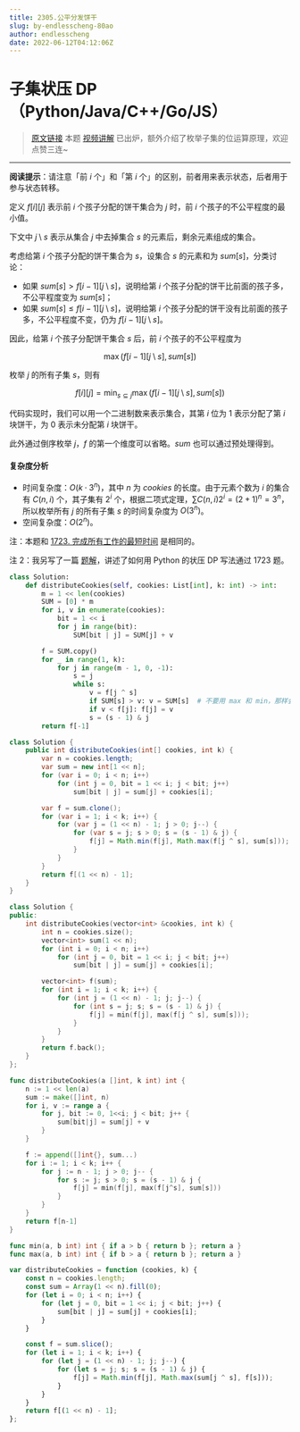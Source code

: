 ```yaml
---
title: 2305.公平分发饼干
slug: by-endlesscheng-80ao
author: endlesscheng
date: 2022-06-12T04:12:06Z
---
```

# 子集状压 DP（Python/Java/C++/Go/JS）
 
> [原文链接](https://leetcode.cn/problems/fair-distribution-of-cookies/solution/by-endlesscheng-80ao)
本题 [视频讲解](https://www.bilibili.com/video/BV1aT41157bh) 已出炉，额外介绍了枚举子集的位运算原理，欢迎点赞三连~

---

**阅读提示**：请注意「前 $i$ 个」和「第 $i$ 个」的区别，前者用来表示状态，后者用于参与状态转移。

定义 $f[i][j]$ 表示前 $i$ 个孩子分配的饼干集合为 $j$ 时，前 $i$ 个孩子的不公平程度的最小值。

下文中 $j \setminus s$ 表示从集合 $j$ 中去掉集合 $s$ 的元素后，剩余元素组成的集合。

考虑给第 $i$ 个孩子分配的饼干集合为 $s$，设集合 $s$ 的元素和为 $\textit{sum}[s]$，分类讨论：

- 如果 $\textit{sum}[s] > f[i-1][j \setminus s]$，说明给第 $i$ 个孩子分配的饼干比前面的孩子多，不公平程度变为 $\textit{sum}[s]$；
- 如果 $\textit{sum}[s] \le f[i-1][j \setminus s]$，说明给第 $i$ 个孩子分配的饼干没有比前面的孩子多，不公平程度不变，仍为 $f[i-1][j \setminus s]$。

因此，给第 $i$ 个孩子分配饼干集合 $s$ 后，前 $i$ 个孩子的不公平程度为

$$
\max(f[i-1][j \setminus s], \textit{sum}[s])
$$

枚举 $j$ 的所有子集 $s$，则有 

$$
f[i][j]=\min_{s\subseteq j} \max(f[i-1][j \setminus s], \textit{sum}[s])
$$

代码实现时，我们可以用一个二进制数来表示集合，其第 $i$ 位为 $1$ 表示分配了第 $i$ 块饼干，为 $0$ 表示未分配第 $i$ 块饼干。

此外通过倒序枚举 $j$，$f$ 的第一个维度可以省略。$\textit{sum}$ 也可以通过预处理得到。

#### 复杂度分析

- 时间复杂度：$O(k\cdot 3^n)$，其中 $n$ 为 $\textit{cookies}$ 的长度。由于元素个数为 $i$ 的集合有 $C(n,i)$ 个，其子集有 $2^i$ 个，根据二项式定理，$\sum C(n,i)2^i = (2+1)^n = 3^n$，所以枚举所有 $j$ 的所有子集 $s$ 的时间复杂度为 $O(3^n)$。
- 空间复杂度：$O(2^n)$。

注：本题和 [1723. 完成所有工作的最短时间](https://leetcode.cn/problems/find-minimum-time-to-finish-all-jobs/) 是相同的。

注 2：我另写了一篇 [题解](https://leetcode.cn/problems/find-minimum-time-to-finish-all-jobs/solution/by-endlesscheng-d2oa/)，讲述了如何用 Python 的状压 DP 写法通过 1723 题。

```py [sol1-Python3]
class Solution:
    def distributeCookies(self, cookies: List[int], k: int) -> int:
        m = 1 << len(cookies)
        SUM = [0] * m
        for i, v in enumerate(cookies):
            bit = 1 << i
            for j in range(bit):
                SUM[bit | j] = SUM[j] + v

        f = SUM.copy()
        for _ in range(1, k):
            for j in range(m - 1, 0, -1):
                s = j
                while s:
                    v = f[j ^ s]
                    if SUM[s] > v: v = SUM[s]  # 不要用 max 和 min，那样会有额外的函数调用开销
                    if v < f[j]: f[j] = v
                    s = (s - 1) & j
        return f[-1]
```

```java [sol1-Java]
class Solution {
    public int distributeCookies(int[] cookies, int k) {
        var n = cookies.length;
        var sum = new int[1 << n];
        for (var i = 0; i < n; i++)
            for (int j = 0, bit = 1 << i; j < bit; j++)
                sum[bit | j] = sum[j] + cookies[i];

        var f = sum.clone();
        for (var i = 1; i < k; i++) {
            for (var j = (1 << n) - 1; j > 0; j--) {
                for (var s = j; s > 0; s = (s - 1) & j) {
                    f[j] = Math.min(f[j], Math.max(f[j ^ s], sum[s]));
                }
            }
        }
        return f[(1 << n) - 1];
    }
}
```

```C++ [sol1-C++]
class Solution {
public:
    int distributeCookies(vector<int> &cookies, int k) {
        int n = cookies.size();
        vector<int> sum(1 << n);
        for (int i = 0; i < n; i++)
            for (int j = 0, bit = 1 << i; j < bit; j++)
                sum[bit | j] = sum[j] + cookies[i];

        vector<int> f(sum);
        for (int i = 1; i < k; i++) {
            for (int j = (1 << n) - 1; j; j--) {
                for (int s = j; s; s = (s - 1) & j) {
                    f[j] = min(f[j], max(f[j ^ s], sum[s]));
                }
            }
        }
        return f.back();
    }
};
```

```go [sol1-Go]
func distributeCookies(a []int, k int) int {
	n := 1 << len(a)
	sum := make([]int, n)
	for i, v := range a {
		for j, bit := 0, 1<<i; j < bit; j++ {
			sum[bit|j] = sum[j] + v
		}
	}

	f := append([]int{}, sum...)
	for i := 1; i < k; i++ {
		for j := n - 1; j > 0; j-- {
			for s := j; s > 0; s = (s - 1) & j {
				f[j] = min(f[j], max(f[j^s], sum[s]))
			}
		}
	}
	return f[n-1]
}

func min(a, b int) int { if a > b { return b }; return a }
func max(a, b int) int { if b > a { return b }; return a }
```

```js [sol1-JavaScript]
var distributeCookies = function (cookies, k) {
    const n = cookies.length;
    const sum = Array(1 << n).fill(0);
    for (let i = 0; i < n; i++) {
        for (let j = 0, bit = 1 << i; j < bit; j++) {
            sum[bit | j] = sum[j] + cookies[i];
        }
    }

    const f = sum.slice();
    for (let i = 1; i < k; i++) {
        for (let j = (1 << n) - 1; j; j--) {
            for (let s = j; s; s = (s - 1) & j) {
                f[j] = Math.min(f[j], Math.max(sum[j ^ s], f[s]));
            }
        }
    }
    return f[(1 << n) - 1];
};
```
